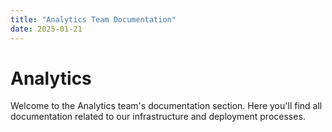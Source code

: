 ```yaml
---
title: "Analytics Team Documentation"
date: 2025-01-21
---
```


# Analytics

Welcome to the Analytics team's documentation section. Here you'll find all documentation related to our infrastructure and deployment processes.